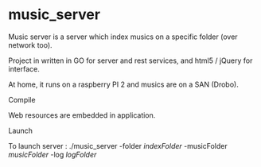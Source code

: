 # music_server
Music server is a server which index musics on a specific folder (over network too).

Project in written in GO for server and rest services, and html5 / jQuery for interface.

At home, it runs on a raspberry PI 2 and musics are on a SAN (Drobo).


Compile

Web resources are embedded in application.

Launch

To launch server : ./music_server -folder _indexFolder_ -musicFolder _musicFolder_ -log _logFolder_ 
